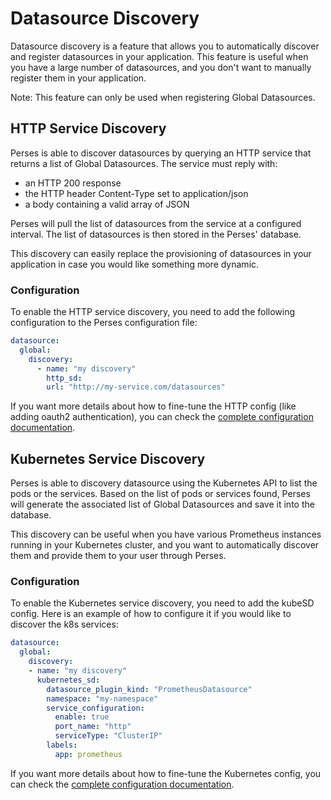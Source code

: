 Datasource Discovery
====================

Datasource discovery is a feature that allows you to automatically discover and register datasources in your
application. This feature is useful when you have a large number of datasources, and you don't want to manually register
them in your application.

Note: This feature can only be used when registering Global Datasources.

## HTTP Service Discovery

Perses is able to discover datasources by querying an HTTP service that returns a list of Global Datasources.
The service must reply with:

- an HTTP 200 response
- the HTTP header Content-Type set to application/json
- a body containing a valid array of JSON

Perses will pull the list of datasources from the service at a configured interval. The list of datasources is then
stored in the Perses' database.

This discovery can easily replace the provisioning of datasources in your application in case you would like something
more dynamic.

### Configuration

To enable the HTTP service discovery, you need to add the following configuration to the Perses configuration file:

```yaml
datasource:
  global:
    discovery:
      - name: "my discovery"
        http_sd:
        url: "http://my-service.com/datasources"
```

If you want more details about how to fine-tune the HTTP config (like adding oauth2 authentication), you can check
the [complete configuration documentation](../configuration/configuration.md#httpsd-config).

## Kubernetes Service Discovery

Perses is able to discovery datasource using the Kubernetes API to list the pods or the services. Based on the list of
pods or services found, Perses will generate the associated list of Global Datasources and save it into the database.

This discovery can be useful when you have various Prometheus instances running in your Kubernetes cluster, and you want
to automatically discover them and provide them to your user through Perses.

### Configuration

To enable the Kubernetes service discovery, you need to add the kubeSD config. Here is an example of how to configure it
if you would like to discover the k8s services:

```yaml
datasource:
  global:
    discovery:
    - name: "my discovery"
      kubernetes_sd:
        datasource_plugin_kind: "PrometheusDatasource"
        namespace: "my-namespace"
        service_configuration:
          enable: true
          port_name: "http"
          serviceType: "ClusterIP"
        labels:
          app: prometheus
```

If you want more details about how to fine-tune the Kubernetes config, you can check
the [complete configuration documentation](../configuration/configuration.md#kubernetessd-config).
